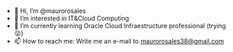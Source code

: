 - 👋 Hi, I’m @maurorosales
- 👀 I’m interested in IT&Cloud Computing
- 🌱 I’m currently learning Oracle Cloud Infraestructure professional (trying 😜)
- 📫 How to reach me: Write me an e-mail to maurorosales38@gmail.com

